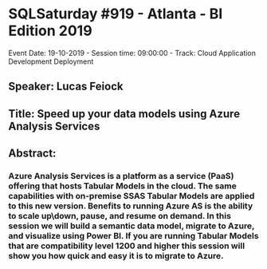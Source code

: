 # SQLSaturday #919 - Atlanta - BI Edition 2019
Event Date: 19-10-2019 - Session time: 09:00:00 - Track: Cloud Application Development  Deployment
## Speaker: Lucas Feiock
## Title: Speed up your data models using Azure Analysis Services
## Abstract:
### Azure Analysis Services is a platform as a service (PaaS) offering that hosts Tabular Models in the cloud. The same capabilities with on-premise SSAS Tabular Models are applied to this new version. Benefits to running Azure AS is the ability to scale up\down, pause, and resume on demand. In this session we will build a semantic data model, migrate to Azure, and visualize using Power BI. If you are running Tabular Models that are compatibility level 1200 and higher this session will show you how quick and easy it is to migrate to Azure.
